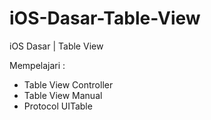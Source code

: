 # iOS-Dasar-Table-View
iOS Dasar | Table View

Mempelajari : 
- Table View Controller
- Table View Manual
- Protocol UITable
